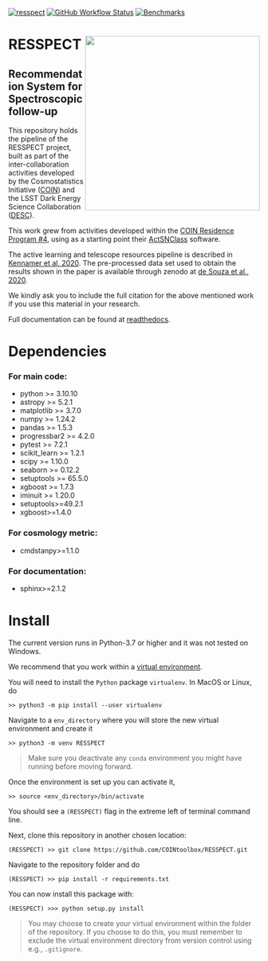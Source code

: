 [![resspect](https://img.shields.io/badge/COIN--Focus-RESSPECT-red)](http://cosmostatistics-initiative.org/resspect/)
[![GitHub Workflow Status](https://img.shields.io/github/actions/workflow/status/LSSTDESC/RESSPECT/smoke-test.yml)](https://github.com/LSSTDESC/RESSPECT/actions/workflows/smoke-test.yml)
[![Benchmarks](https://img.shields.io/github/actions/workflow/status/LSSTDESC/RESSPECT/asv-main.yml?label=benchmarks)](https://LSSTDESC.github.io/RESSPECT/benchmarks)


# <img align="right" src="docs/images/logo_small.png" width="350"> RESSPECT


## Recommendation System for Spectroscopic follow-up 

This repository holds the pipeline of the RESSPECT project, built as part of the inter-collaboration activities developed by the Cosmostatistics Initiative ([COIN](cosmostatistics-initiative.org)) and the LSST Dark Energy Science Collaboration ([DESC](https://lsstdesc.org/)).

This work grew from activities developed within the [COIN Residence Program #4](http://iaacoin.wix.com/crp2017), using as a starting point their [ActSNClass](https://github.com/COINtoolbox/ActSNClass) software. 

The active learning and telescope resources pipeline is described in [Kennamer et al, 2020](https://cosmostatistics-initiative.org/portfolio-item/resspect1/). The pre-processed data set used to obtain the results shown in the paper is available through zenodo at [de Souza et al., 2020](https://zenodo.org/record/4399109#.X-sL21lKhNg).

We kindly ask you to include the full citation for the above mentioned work if you use this material in your research.

Full documentation can be found at [readthedocs](https://resspect.readthedocs.io/en/latest/).

# Dependencies

### For main code:

 - python >= 3.10.10  
 - astropy >= 5.2.1  
 - matplotlib >= 3.7.0
 - numpy >= 1.24.2
 - pandas >= 1.5.3
 - progressbar2 >= 4.2.0
 - pytest >= 7.2.1
 - scikit_learn >= 1.2.1
 - scipy >= 1.10.0
 - seaborn >= 0.12.2
 - setuptools >= 65.5.0
 - xgboost >= 1.7.3
 - iminuit >= 1.20.0
 - setuptools>=49.2.1
 - xgboost>=1.4.0
 
### For cosmology metric:

 - cmdstanpy>=1.1.0
 
### For documentation:
 
  - sphinx>=2.1.2

# Install

The current version runs in Python-3.7 or higher and it was not tested on Windows.  

We recommend that you work within a [virtual environment](https://packaging.python.org/guides/installing-using-pip-and-virtual-environments/).  
 
You will need to install the `Python` package ``virtualenv``. In MacOS or Linux, do

    >> python3 -m pip install --user virtualenv

Navigate to a ``env_directory`` where you will store the new virtual environment and create it  

    >> python3 -m venv RESSPECT

> Make sure you deactivate any ``conda`` environment you might have running before moving forward.   

Once the environment is set up you can activate it,

    >> source <env_directory>/bin/activate

You should see a ``(RESSPECT)`` flag in the extreme left of terminal command line.   

Next, clone this repository in another chosen location:  

    (RESSPECT) >> git clone https://github.com/COINtoolbox/RESSPECT.git

Navigate to the repository folder and do  

    (RESSPECT) >> pip install -r requirements.txt


You can now install this package with:  

    (RESSPECT) >>> python setup.py install

> You may choose to create your virtual environment within the folder of the repository. If you choose to do this, you must remember to exclude the virtual environment directory from version control using e.g., ``.gitignore``.   
